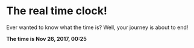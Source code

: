 # The real time clock!

Ever wanted to know what the time is? Well, your journey is about to end!

**The time is Nov 26, 2017, 00:25**
